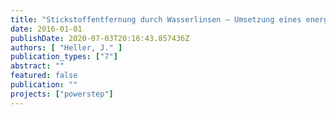 ```yaml
---
title: "Stickstoffentfernung durch Wasserlinsen – Umsetzung eines energieeffizienten Verfahrens zur Reinigung ammoniumreicher Abwässer"
date: 2016-01-01
publishDate: 2020-07-03T20:16:43.857436Z
authors: [ "Heller, J." ]
publication_types: ["7"]
abstract: ""
featured: false
publication: ""
projects: ["powerstep"]
---
```



